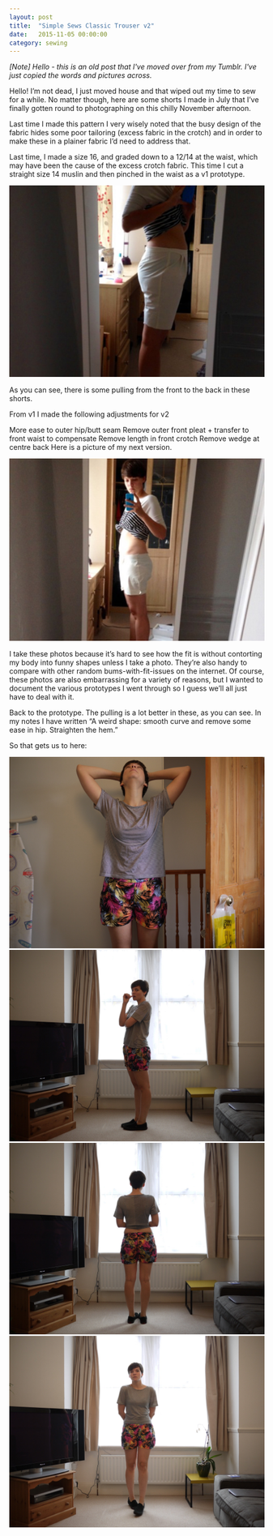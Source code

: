 ```yaml
---
layout: post
title:  "Simple Sews Classic Trouser v2"
date:   2015-11-05 00:00:00
category: sewing
---
```


_[Note] Hello - this is an old post that I've moved over from my Tumblr. I've just copied the words and pictures across._

Hello! I’m not dead, I just moved house and that wiped out my time to sew for a while. No matter though, here are some shorts I made in July that I’ve finally gotten round to photographing on this chilly November afternoon.

Last time I made this pattern I very wisely noted that the busy design of the fabric hides some poor tailoring (excess fabric in the crotch) and in order to make these in a plainer fabric I’d need to address that.

Last time, I made a size 16, and graded down to a 12/14 at the waist, which may have been the cause of the excess crotch fabric. This time I cut a straight size 14 muslin and then pinched in the waist as a v1 prototype.

![Simple sews v2 1](/assets/img/sewing/simple-sews-v2.1.jpg)

As you can see, there is some pulling from the front to the back in these shorts.

From v1 I made the following adjustments for v2

More ease to outer hip/butt seam
Remove outer front pleat + transfer to front waist to compensate
Remove length in front crotch
Remove wedge at centre back
Here is a picture of my next version.

![Simple sews v2 1](/assets/img/sewing/simple-sews-v2.2.jpg)

I take these photos because it’s hard to see how the fit is without contorting my body into funny shapes unless I take a photo. They’re also handy to compare with other random bums-with-fit-issues on the internet. Of course, these photos are also embarrassing for a variety of reasons, but I wanted to document the various prototypes I went through so I guess we’ll all just have to deal with it.

Back to the prototype. The pulling is a lot better in these, as you can see. In my notes I have written “A weird shape: smooth curve and remove some ease in hip. Straighten the hem.”

So that gets us to here:

![Simple sews v2 1](/assets/img/sewing/simple-sews-v2.3.jpg)
![Simple sews v2 1](/assets/img/sewing/simple-sews-v2.4.jpg)
![Simple sews v2 1](/assets/img/sewing/simple-sews-v2.5.jpg)
![Simple sews v2 1](/assets/img/sewing/simple-sews-v2.6.jpg)

